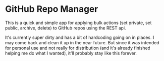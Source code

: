 # GitHub Repo Manager

This is a quick and simple app for applying bulk actions (set private, set public, archive, delete) to GitHub repos using the REST api.

It's currently super dirty and has a bit of hardcoding going on in places. I may come back and clean it up in the near future. But since it was intended for personal use and not really for distribution (and it's already finished helping me do what I wanted), it'll probably stay like this forever.
